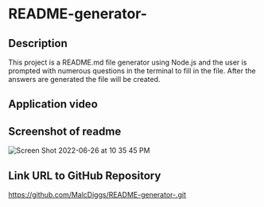 # README-generator-
## Description 
This project is a README.md file generator using Node.js and the user is prompted with numerous questions in the terminal to fill in the file. After the answers are generated the file will be created. 

## Application video
## Screenshot of readme
![Screen Shot 2022-06-26 at 10 35 45 PM](https://user-images.githubusercontent.com/97936992/175851675-07f18d51-54bd-42c5-8a6e-8eea2238ef97.png)


## Link URL to GitHub Repository
https://github.com/MalcDiggs/README-generator-.git
